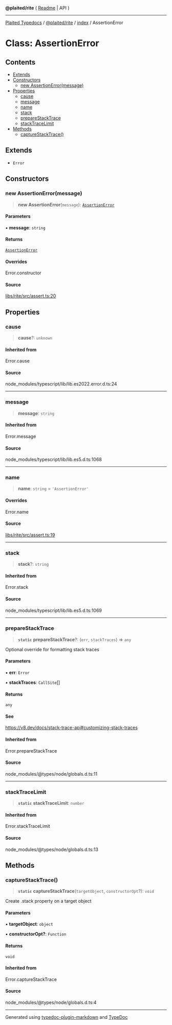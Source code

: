 **@plaited/rite** ( [Readme](../../README.md) \| API )

***

[Plaited Typedocs](../../../../modules.md) / [@plaited/rite](../../modules.md) / [index](../README.md) / AssertionError

# Class: AssertionError

## Contents

- [Extends](AssertionError.md#extends)
- [Constructors](AssertionError.md#constructors)
  - [new AssertionError(message)](AssertionError.md#new-assertionerrormessage)
- [Properties](AssertionError.md#properties)
  - [cause](AssertionError.md#cause)
  - [message](AssertionError.md#message)
  - [name](AssertionError.md#name)
  - [stack](AssertionError.md#stack)
  - [prepareStackTrace](AssertionError.md#preparestacktrace)
  - [stackTraceLimit](AssertionError.md#stacktracelimit)
- [Methods](AssertionError.md#methods)
  - [captureStackTrace()](AssertionError.md#capturestacktrace)

## Extends

- `Error`

## Constructors

### new AssertionError(message)

> **new AssertionError**(`message`): [`AssertionError`](AssertionError.md)

#### Parameters

▪ **message**: `string`

#### Returns

[`AssertionError`](AssertionError.md)

#### Overrides

Error.constructor

#### Source

[libs/rite/src/assert.ts:20](https://github.com/plaited/plaited/blob/d85458a/libs/rite/src/assert.ts#L20)

## Properties

### cause

> **cause**?: `unknown`

#### Inherited from

Error.cause

#### Source

node\_modules/typescript/lib/lib.es2022.error.d.ts:24

***

### message

> **message**: `string`

#### Inherited from

Error.message

#### Source

node\_modules/typescript/lib/lib.es5.d.ts:1068

***

### name

> **name**: `string` = `'AssertionError'`

#### Overrides

Error.name

#### Source

[libs/rite/src/assert.ts:19](https://github.com/plaited/plaited/blob/d85458a/libs/rite/src/assert.ts#L19)

***

### stack

> **stack**?: `string`

#### Inherited from

Error.stack

#### Source

node\_modules/typescript/lib/lib.es5.d.ts:1069

***

### prepareStackTrace

> **`static`** **prepareStackTrace**?: (`err`, `stackTraces`) => `any`

Optional override for formatting stack traces

#### Parameters

▪ **err**: `Error`

▪ **stackTraces**: `CallSite`[]

#### Returns

`any`

#### See

https://v8.dev/docs/stack-trace-api#customizing-stack-traces

#### Inherited from

Error.prepareStackTrace

#### Source

node\_modules/@types/node/globals.d.ts:11

***

### stackTraceLimit

> **`static`** **stackTraceLimit**: `number`

#### Inherited from

Error.stackTraceLimit

#### Source

node\_modules/@types/node/globals.d.ts:13

## Methods

### captureStackTrace()

> **`static`** **captureStackTrace**(`targetObject`, `constructorOpt`?): `void`

Create .stack property on a target object

#### Parameters

▪ **targetObject**: `object`

▪ **constructorOpt?**: `Function`

#### Returns

`void`

#### Inherited from

Error.captureStackTrace

#### Source

node\_modules/@types/node/globals.d.ts:4

***

Generated using [typedoc-plugin-markdown](https://www.npmjs.com/package/typedoc-plugin-markdown) and [TypeDoc](https://typedoc.org/)
